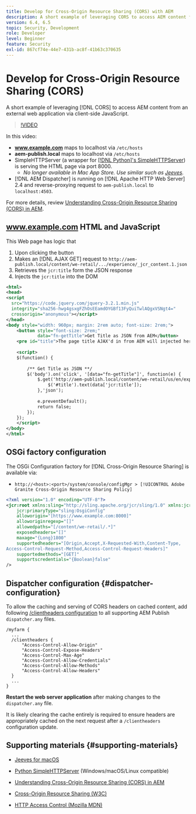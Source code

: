 ```yaml
---
title: Develop for Cross-Origin Resource Sharing (CORS) with AEM
description: A short example of leveraging CORS to access AEM content from an external web application via client-side JavaScript.
version: 6.4, 6.5
topic: Security, Development
role: Developer
level: Beginner
feature: Security
exl-id: 867cf74e-44e7-431b-ac8f-41b63c370635
---
```

# Develop for Cross-Origin Resource Sharing (CORS)

A short example of leveraging [!DNL CORS] to access AEM content from an external web application via client-side JavaScript.

>[!VIDEO](https://video.tv.adobe.com/v/18837?quality=12&learn=on)

In this video:

* **www.example.com** maps to localhost via `/etc/hosts`
* **aem-publish.local** maps to localhost via `/etc/hosts`
* SimpleHTTPServer (a wrapper for [[!DNL Python]'s SimpleHTTPServer](https://docs.python.org/2/library/simplehttpserver.html)) is serving the HTML page via port 8000.
  * _No longer available in Mac App Store. Use similar such as [Jeeves](https://apps.apple.com/us/app/jeeves-local-http-server/id980824182?mt=12)._
* [!DNL AEM Dispatcher] is running on [!DNL Apache HTTP Web Server] 2.4 and reverse-proxying request to `aem-publish.local` to `localhost:4503`.

For more details, review [Understanding Cross-Origin Resource Sharing (CORS) in AEM](./understand-cross-origin-resource-sharing.md).

## www.example.com HTML and JavaScript

This Web page has logic that

1. Upon clicking the button
1. Makes an [!DNL AJAX GET] request to `http://aem-publish.local/content/we-retail/.../experience/_jcr_content.1.json`
1. Retrieves the `jcr:title` form the JSON response
1. Injects the `jcr:title` into the DOM

```xml
<html>
<head>
<script
  src="https://code.jquery.com/jquery-3.2.1.min.js"
  integrity="sha256-hwg4gsxgFZhOsEEamdOYGBf13FyQuiTwlAQgxVSNgt4="
  crossorigin="anonymous"></script>   
</head>
<body style="width: 960px; margin: 2rem auto; font-size: 2rem;">
    <button style="font-size: 2rem;"
            data="fn-getTitle">Get Title as JSON from AEM</button>
    <pre id="title">The page title AJAX'd in from AEM will injected here</pre>
    
    <script>
    $(function() { 
        
        /** Get Title as JSON **/
        $('body').on('click', '[data="fn-getTitle"]', function(e) { 
            $.get('http://aem-publish.local/content/we-retail/us/en/experience/_jcr_content.1.json', function(data) {
                $('#title').text(data['jcr:title']);
            },'json');
            
            e.preventDefault();
            return false;
        });
    });
    </script>
</body>
</html>
```

## OSGi factory configuration

The OSGi Configuration factory for [!DNL Cross-Origin Resource Sharing] is available via:

* `http://<host>:<port>/system/console/configMgr > [!UICONTROL Adobe Granite Cross-Origin Resource Sharing Policy]`

```xml
<?xml version="1.0" encoding="UTF-8"?>
<jcr:root xmlns:sling="http://sling.apache.org/jcr/sling/1.0" xmlns:jcr="http://www.jcp.org/jcr/1.0"
    jcr:primaryType="sling:OsgiConfig"
    alloworigin="[https://www.example.com:8000]"
    alloworiginregexp="[]"
    allowedpaths="[/content/we-retail/.*]"
    exposedheaders="[]"
    maxage="{Long}1800"
    supportedheaders="[Origin,Accept,X-Requested-With,Content-Type,
Access-Control-Request-Method,Access-Control-Request-Headers]"
    supportedmethods="[GET]"
    supportscredentials="{Boolean}false"
/>
```

## Dispatcher configuration {#dispatcher-configuration}

To allow the caching and serving of CORS headers on cached content, add following [/clientheaders configuration](https://experienceleague.adobe.com/docs/experience-manager-dispatcher/using/configuring/dispatcher-configuration.html?lang=en#specifying-the-http-headers-to-pass-through-clientheaders) to all supporting AEM Publish `dispatcher.any` files.

```
/myfarm { 
  ...
  /clientheaders {
      "Access-Control-Allow-Origin"
      "Access-Control-Expose-Headers"
      "Access-Control-Max-Age"
      "Access-Control-Allow-Credentials"
      "Access-Control-Allow-Methods"
      "Access-Control-Allow-Headers"
  }
  ...
}
```

**Restart the web server application** after making changes to the `dispatcher.any` file.

It is likely clearing the cache entirely is required to ensure headers are appropriately cached on the next request after a `/clientheaders` configuration update.

## Supporting materials {#supporting-materials}

* [Jeeves for macOS](https://apps.apple.com/us/app/jeeves-local-http-server/id980824182?mt=12)
* [Python SimpleHTTPServer](https://docs.python.o:qrg/2/library/simplehttpserver.html) (Windows/macOS/Linux compatible)

* [Understanding Cross-Origin Resource Sharing (CORS) in AEM](./understand-cross-origin-resource-sharing.md)
* [Cross-Origin Resource Sharing (W3C)](https://www.w3.org/TR/cors/)
* [HTTP Access Control (Mozilla MDN)](https://developer.mozilla.org/en-US/docs/Web/HTTP/Access_control_CORS)
